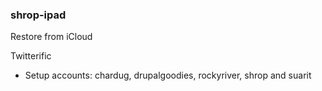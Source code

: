 ### shrop-ipad

Restore from iCloud

Twitterific

* Setup accounts: chardug, drupalgoodies, rockyriver, shrop and suarit